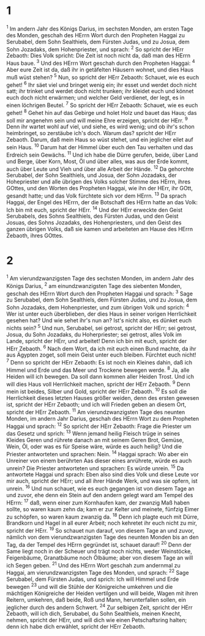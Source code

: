 # 1
<sup>1</sup> Im andern Jahr des Königs Darius, im sechsten Monden, am ersten Tage des Monden, geschah des HErrn Wort durch den Propheten Haggai zu Serubabel, dem Sohn Sealthiels, dem Fürsten Judas, und zu Josua, dem Sohn Jozadaks, dem Hohenpriester, und sprach: <sup>2</sup> So spricht der HErr Zebaoth: Dies Volk spricht: Die Zeit ist noch nicht da, daß man des HErrn Haus baue. <sup>3</sup> Und des HErrn Wort geschah durch den Propheten Haggai: <sup>4</sup> Aber eure Zeit ist da, daß ihr in getäfelten Häusern wohnet, und dies Haus muß wüst stehen? <sup>5</sup> Nun, so spricht der HErr Zebaoth: Schauet, wie es euch gehet! <sup>6</sup> Ihr säet viel und bringet wenig ein; ihr esset und werdet doch nicht satt; ihr trinket und werdet doch nicht trunken; ihr kleidet euch und könnet euch doch nicht erwärmen; und welcher Geld verdienet, der legt, es in einen löchrigen Beutel. <sup>7</sup> So spricht der HErr Zebaoth: Schauet, wie es euch gehet! <sup>8</sup> Gehet hin auf das Gebirge und holet Holz und bauet das Haus; das soll mir angenehm sein und will meine Ehre erzeigen, spricht der HErr. <sup>9</sup> Denn ihr wartet wohl auf viel, und siehe, es wird wenig; und ob ihr's schon heimbringet, so zerstäube ich's doch. Warum das? spricht der HErr Zebaoth. Darum, daß mein Haus so wüst stehet, und ein jeglicher eilet auf sein Haus. <sup>10</sup> Darum hat der Himmel über euch den Tau verhalten und das Erdreich sein Gewächs. <sup>11</sup> Und ich habe die Dürre gerufen, beide, über Land und Berge, über Korn, Most, Öl und über alles, was aus der Erde kommt, auch über Leute und Vieh und über alle Arbeit der Hände. <sup>12</sup> Da gehorchte Serubabel, der Sohn Sealthiels, und Josua, der Sohn Jozadaks, der Hohepriester und alle übrigen des Volks solcher Stimme des HErrn, ihres GOttes, und den Worten des Propheten Haggai, wie ihn der HErr, ihr GOtt, gesandt hatte; und das Volk fürchtete sich vor dem HErrn. <sup>13</sup> Da sprach Haggai, der Engel des HErrn, der die Botschaft des HErrn hatte an das Volk: Ich bin mit euch, spricht der HErr. <sup>14</sup> Und der HErr erweckte den Geist Serubabels, des Sohns Sealthiels, des Fürsten Judas, und den Geist Josuas, des Sohns Jozadaks, des Hohenpriesters, und den Geist des ganzen übrigen Volks, daß sie kamen und arbeiteten am Hause des HErrn Zebaoth, ihres GOttes.

# 2
<sup>1</sup> Am vierundzwanzigsten Tage des sechsten Monden, im andern Jahr des Königs Darius, <sup>2</sup> am einundzwanzigsten Tage des siebenten Monden, geschah des HErrn Wort durch den Propheten Haggai und sprach: <sup>3</sup> Sage zu Serubabel, dem Sohn Sealthiels, dem Fürsten Judas, und zu Josua, dem Sohn Jozadaks, dem Hohenpriester, und zum übrigen Volk und sprich: <sup>4</sup> Wer ist unter euch überblieben, der dies Haus in seiner vorigen Herrlichkeit gesehen hat? Und wie sehet ihr's nun an? Ist's nicht also, es dünket euch nichts sein? <sup>5</sup> Und nun, Serubabel, sei getrost, spricht der HErr; sei getrost, Josua, du Sohn Jozadaks, du Hoherpriester; sei getrost, alles Volk im Lande, spricht der HErr, und arbeitet! Denn ich bin mit euch, spricht der HErr Zebaoth. <sup>6</sup> Nach dem Wort, da ich mit euch einen Bund machte, da ihr aus Ägypten zoget, soll mein Geist unter euch bleiben. Fürchtet euch nicht! <sup>7</sup> Denn so spricht der HErr Zebaoth: Es ist noch ein Kleines dahin, daß ich Himmel und Erde und das Meer und Trockene bewegen werde. <sup>8</sup> Ja, alle Heiden will ich bewegen. Da soll dann kommen aller Heiden Trost. Und ich will dies Haus voll Herrlichkeit machen, spricht der HErr Zebaoth. <sup>9</sup> Denn mein ist beides, Silber und Gold, spricht der HErr Zebaoth. <sup>10</sup> Es soll die Herrlichkeit dieses letzten Hauses größer weiden, denn des ersten gewesen ist, spricht der HErr Zebaoth; und ich will Frieden geben an diesem Ort, spricht der HErr Zebaoth. <sup>11</sup> Am vierundzwanzigsten Tage des neunten Monden, im andern Jahr Darius, geschah des HErrn Wort zu dem Propheten Haggai und sprach: <sup>12</sup> So spricht der HErr Zebaoth: Frage die Priester um das Gesetz und sprich: <sup>13</sup> Wenn jemand heilig Fleisch trüge in seines Kleides Geren und rührete danach an mit seinem Geren Brot, Gemüse, Wein, Öl, oder was es für Speise wäre, würde es auch heilig? Und die Priester antworteten und sprachen: Nein. <sup>14</sup> Haggai sprach: Wo aber ein Unreiner von einem berührten Aas dieser eines anrührete, würde es auch unrein? Die Priester antworteten und sprachen: Es würde unrein. <sup>15</sup> Da antwortete Haggai und sprach: Eben also sind dies Volk und diese Leute vor mir auch, spricht der HErr; und all ihrer Hände Werk, und was sie opfern, ist unrein. <sup>16</sup> Und nun schauet, wie es euch gegangen ist von diesem Tage an und zuvor, ehe denn ein Stein auf den andern gelegt ward am Tempel des HErrn: <sup>17</sup> daß, wenn einer zum Kornhaufen kam, der zwanzig Maß haben sollte, so waren kaum zehn da; kam er zur Kelter und meinete, fünfzig Eimer zu schöpfen, so waren kaum zwanzig da. <sup>18</sup> Denn ich plagte euch mit Dürre, Brandkorn und Hagel in all eurer Arbeit; noch kehretet ihr euch nicht zu mir, spricht der HErr. <sup>19</sup> So schauet nun darauf, von diesem Tage an und zuvor, nämlich von dem vierundzwanzigsten Tage des neunten Monden bis an den Tag, da der Tempel des HErrn gegründet ist, schauet darauf! <sup>20</sup> Denn der Same liegt noch in der Scheuer und trägt noch nichts, weder Weinstöcke, Feigenbäume, Granatbäume noch Ölbäume; aber von diesem Tage an will ich Segen geben. <sup>21</sup> Und des HErrn Wort geschah zum andernmal zu Haggai, am vierundzwanzigsten Tage des Monden, und sprach: <sup>22</sup> Sage Serubabel, dem Fürsten Judas, und sprich: Ich will Himmel und Erde bewegen <sup>23</sup> und will die Stühle der Königreiche umkehren und die mächtigen Königreiche der Heiden vertilgen und will beide, Wagen mit ihren Reitern, umkehren, daß beide, Roß und Mann, herunterfallen sollen, ein jeglicher durch des andern Schwert. <sup>24</sup> Zur selbigen Zeit, spricht der HErr Zebaoth, will ich dich, Serubabel, du Sohn Sealthiels, meinen Knecht, nehmen, spricht der HErr, und will dich wie einen Petschaftsring halten; denn ich habe dich erwählet, spricht der HErr Zebaoth.